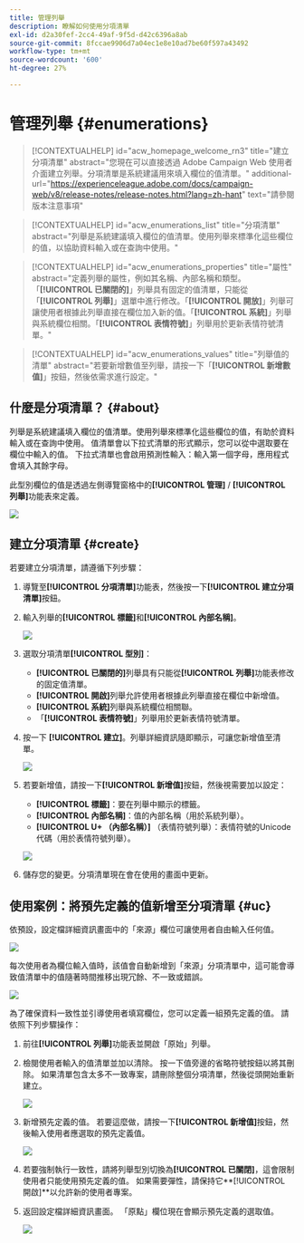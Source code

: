 ```yaml
---
title: 管理列舉
description: 瞭解如何使用分項清單
exl-id: d2a30fef-2cc4-49af-9f5d-d42c6396a8ab
source-git-commit: 8fccae9906d7a04ec1e8e10ad7be60f597a43492
workflow-type: tm+mt
source-wordcount: '600'
ht-degree: 27%

---
```


# 管理列舉 {#enumerations}

>[!CONTEXTUALHELP]
>id="acw_homepage_welcome_rn3"
>title="建立分項清單"
>abstract="您現在可以直接透過 Adobe Campaign Web 使用者介面建立列舉。分項清單是系統建議用來填入欄位的值清單。"
>additional-url="https://experienceleague.adobe.com/docs/campaign-web/v8/release-notes/release-notes.html?lang=zh-hant" text="請參閱版本注意事項"


>[!CONTEXTUALHELP]
>id="acw_enumerations_list"
>title="分項清單"
>abstract="列舉是系統建議填入欄位的值清單。使用列舉來標準化這些欄位的值，以協助資料輸入或在查詢中使用。"

>[!CONTEXTUALHELP]
>id="acw_enumerations_properties"
>title="屬性"
>abstract="定義列舉的屬性，例如其名稱、內部名稱和類型。「**[!UICONTROL 已關閉的]**」列舉具有固定的值清單，只能從「**[!UICONTROL 列舉]**」選單中進行修改。「**[!UICONTROL 開放]**」列舉可讓使用者根據此列舉直接在欄位加入新的值。「**[!UICONTROL 系統]**」列舉與系統欄位相關。「**[!UICONTROL 表情符號]**」列舉用於更新表情符號清單。"

>[!CONTEXTUALHELP]
>id="acw_enumerations_values"
>title="列舉值的清單"
>abstract="若要新增數值至列舉，請按一下「**[!UICONTROL 新增數值]**」按鈕，然後依需求進行設定。"

## 什麼是分項清單？ {#about}

列舉是系統建議填入欄位的值清單。使用列舉來標準化這些欄位的值，有助於資料輸入或在查詢中使用。 值清單會以下拉式清單的形式顯示，您可以從中選取要在欄位中輸入的值。 下拉式清單也會啟用預測性輸入：輸入第一個字母，應用程式會填入其餘字母。

此型別欄位的值是透過左側導覽窗格中的&#x200B;**[!UICONTROL 管理]** / **[!UICONTROL 列舉]**&#x200B;功能表來定義。

![](assets/enumeration-list.png)

## 建立分項清單 {#create}

若要建立分項清單，請遵循下列步驟：

1. 導覽至&#x200B;**[!UICONTROL 分項清單]**&#x200B;功能表，然後按一下&#x200B;**[!UICONTROL 建立分項清單]**&#x200B;按鈕。

1. 輸入列舉的&#x200B;**[!UICONTROL 標籤]**&#x200B;和&#x200B;**[!UICONTROL 內部名稱]**。

   ![](assets/enumeration-create.png)

1. 選取分項清單&#x200B;**[!UICONTROL 型別]**：

   * **[!UICONTROL 已關閉的]**&#x200B;列舉具有只能從&#x200B;**[!UICONTROL 列舉]**&#x200B;功能表修改的固定值清單。
   * **[!UICONTROL 開啟]**&#x200B;列舉允許使用者根據此列舉直接在欄位中新增值。
   * **[!UICONTROL 系統]**&#x200B;列舉與系統欄位相關聯。
   * 「**[!UICONTROL 表情符號]**」列舉用於更新表情符號清單。

1. 按一下 **[!UICONTROL 建立]**。列舉詳細資訊隨即顯示，可讓您新增值至清單。

   ![](assets/enumeration-details.png)

1. 若要新增值，請按一下&#x200B;**[!UICONTROL 新增值]**&#x200B;按鈕，然後視需要加以設定：

   * **[!UICONTROL 標籤]**：要在列舉中顯示的標籤。
   * **[!UICONTROL 內部名稱]**：值的內部名稱（用於系統列舉）。
   * **[!UICONTROL U+ （內部名稱）]** （表情符號列舉）：表情符號的Unicode代碼（用於表情符號列舉）。

   ![](assets/enumeration-emoticon.png)

1. 儲存您的變更。分項清單現在會在使用的畫面中更新。

## 使用案例：將預先定義的值新增至分項清單 {#uc}

依預設，設定檔詳細資訊畫面中的「來源」欄位可讓使用者自由輸入任何值。

![](assets/enumeration-uc-profile.png)

每次使用者為欄位輸入值時，該值會自動新增到「來源」分項清單中，這可能會導致值清單中的值隨著時間推移出現冗餘、不一致或錯誤。

![](assets/enumeration-uc-choice.png)

為了確保資料一致性並引導使用者填寫欄位，您可以定義一組預先定義的值。 請依照下列步驟操作：

1. 前往&#x200B;**[!UICONTROL 列舉]**&#x200B;功能表並開啟「原始」列舉。

2. 檢閱使用者輸入的值清單並加以清除。 按一下值旁邊的省略符號按鈕以將其刪除。 如果清單包含太多不一致專案，請刪除整個分項清單，然後從頭開始重新建立。

   ![](assets/enumeration-uc-clean.png)

3. 新增預先定義的值。 若要這麼做，請按一下&#x200B;**[!UICONTROL 新增值]**&#x200B;按鈕，然後輸入使用者應選取的預先定義值。

   ![](assets/enumeration-uc-create.png)

4. 若要強制執行一致性，請將列舉型別切換為&#x200B;**[!UICONTROL 已關閉]**，這會限制使用者只能使用預先定義的值。
如果需要彈性，請保持它**[!UICONTROL 開啟]**&#x200B;以允許新的使用者專案。

5. 返回設定檔詳細資訊畫面。 「原點」欄位現在會顯示預先定義的選取值。

   ![](assets/enumeration-uc-populated.png)
